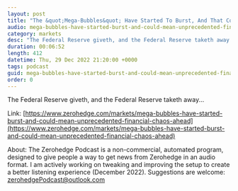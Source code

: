 ```yaml
---
layout: post
title: "The &quot;Mega-Bubbles&quot; Have Started To Burst, And That Could Mean Unprecedented Financial Chaos Is Ahead"
audio: mega-bubbles-have-started-burst-and-could-mean-unprecedented-financial-chaos-ahead-0
category: markets
desc: "The Federal Reserve giveth, and the Federal Reserve taketh away..."
duration: 00:06:52
length: 412
datetime: Thu, 29 Dec 2022 21:20:00 +0000
tags: podcast
guid: mega-bubbles-have-started-burst-and-could-mean-unprecedented-financial-chaos-ahead-0
order: 0
---
```

The Federal Reserve giveth, and the Federal Reserve taketh away...

Link: [https://www.zerohedge.com/markets/mega-bubbles-have-started-burst-and-could-mean-unprecedented-financial-chaos-ahead](https://www.zerohedge.com/markets/mega-bubbles-have-started-burst-and-could-mean-unprecedented-financial-chaos-ahead)

About: The Zerohedge Podcast is a non-commercial, automated program, designed to give people a way to get news from Zerohedge in an audio format.  I am actively working on tweaking and improving the setup to create a better listening experience (December 2022).  Suggestions are welcome: [zerohedgePodcast@outlook.com](mailto:zerohedgePodcast@outlook.com)
